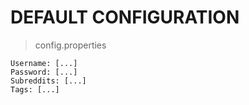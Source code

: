 # DEFAULT CONFIGURATION
> config.properties
```
Username: [...]
Password: [...]
Subreddits: [...]
Tags: [...]
```